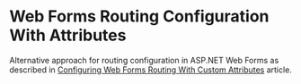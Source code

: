 Web Forms Routing Configuration With Attributes
===============================================

Alternative approach for routing configuration in ASP.NET Web Forms as described in [Configuring Web Forms Routing With Custom Attributes](http://amanek.com/configuring-web-forms-routing-with-custom-attributes/) article.